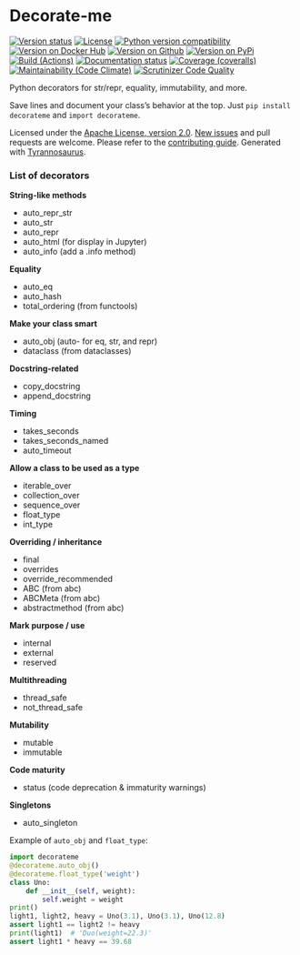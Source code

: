 # Decorate-me

[![Version status](https://img.shields.io/pypi/status/decorateme?label=status)](https://pypi.org/project/decorateme)
[![License](https://img.shields.io/badge/License-Apache%202.0-blue.svg)](https://opensource.org/licenses/Apache-2.0)
[![Python version compatibility](https://img.shields.io/pypi/pyversions/decorateme?label=Python)](https://pypi.org/project/decorateme)
[![Version on Docker Hub](https://img.shields.io/docker/v/dmyersturnbull/decorate-me?color=green&label=Docker%20Hub)](https://hub.docker.com/repository/docker/dmyersturnbull/decorate-me)
[![Version on Github](https://img.shields.io/github/v/release/dmyersturnbull/decorate-me?include_prereleases&label=GitHub)](https://github.com/dmyersturnbull/decorate-me/releases)
[![Version on PyPi](https://img.shields.io/pypi/v/decorateme?label=PyPi)](https://pypi.org/project/decorateme)  
[![Build (Actions)](https://img.shields.io/github/workflow/status/dmyersturnbull/decorate-me/Build%20&%20test?label=Tests)](https://github.com/dmyersturnbull/decorate-me/actions)
[![Documentation status](https://readthedocs.org/projects/decorate-me/badge)](https://decorate-me.readthedocs.io/en/stable)
[![Coverage (coveralls)](https://coveralls.io/repos/github/dmyersturnbull/decorate-me/badge.svg?branch=main&service=github)](https://coveralls.io/github/dmyersturnbull/decorate-me?branch=main)
[![Maintainability (Code Climate)](https://api.codeclimate.com/v1/badges/ce5a27b46cbe0f3c3039/maintainability)](https://codeclimate.com/github/dmyersturnbull/decorate-me/maintainability)
[![Scrutinizer Code Quality](https://scrutinizer-ci.com/g/dmyersturnbull/decorate-me/badges/quality-score.png?b=main)](https://scrutinizer-ci.com/g/dmyersturnbull/decorate-me/?branch=main)

Python decorators for str/repr, equality, immutability, and more.

Save lines and document your class’s behavior at the top.
Just `pip install decorateme` and `import decorateme`.

Licensed under the [Apache License, version 2.0](https://www.apache.org/licenses/LICENSE-2.0).
[New issues](https://github.com/dmyersturnbull/decorate-me/issues) and pull requests are welcome.
Please refer to the [contributing guide](https://github.com/dmyersturnbull/decorate-me/blob/master/CONTRIBUTING.md).
Generated with [Tyrannosaurus](https://github.com/dmyersturnbull/tyrannosaurus).


### List of decorators

**String-like methods**
- auto_repr_str
- auto_str
- auto_repr
- auto_html (for display in Jupyter)
- auto_info (add a .info method)

**Equality**
- auto_eq
- auto_hash
- total_ordering  (from functools)

**Make your class smart**
- auto_obj (auto- for eq, str, and repr)
- dataclass (from dataclasses)

**Docstring-related**
- copy_docstring
- append_docstring

**Timing**
- takes_seconds
- takes_seconds_named
- auto_timeout

**Allow a class to be used as a type**
- iterable_over
- collection_over
- sequence_over
- float_type
- int_type

**Overriding / inheritance**
- final
- overrides
- override_recommended
- ABC (from abc)
- ABCMeta  (from abc)
- abstractmethod  (from abc)


**Mark purpose / use**
- internal
- external
- reserved

**Multithreading**
- thread_safe
- not_thread_safe

**Mutability**
- mutable
- immutable

**Code maturity**
- status (code deprecation & immaturity warnings)

**Singletons**
- auto_singleton


Example of `auto_obj` and `float_type`:
```python
import decorateme
@decorateme.auto_obj()
@decorateme.float_type('weight')
class Uno:
    def __init__(self, weight):
        self.weight = weight
print()
light1, light2, heavy = Uno(3.1), Uno(3.1), Uno(12.8)
assert light1 == light2 != heavy
print(light1)  # 'Duo(weight=22.3)'
assert light1 * heavy == 39.68
```
